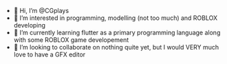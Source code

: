 - 👋 Hi, I’m @CGplays
- 👀 I’m interested in programming, modelling (not too much) and ROBLOX developing
- 🌱 I’m currently learning flutter as a primary programming language along with some ROBLOX game developement
- 💞️ I’m looking to collaborate on nothing quite yet, but I would VERY much love to have a GFX editor
<!-- - 📫 How to reach me - Contact me on arnavg802@gmail.com -->

<!---
CGplays/CGplays is a ✨ special ✨ repository because its `README.md` (this file) appears on your GitHub profile.
You can click the Preview link to take a look at your changes.
--->
